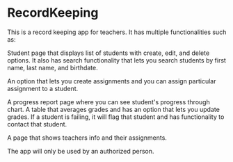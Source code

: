 # RecordKeeping

This is a record keeping app for teachers.  It has multiple functionalities such as: 

  Student page that displays list of students with create, edit, and delete options.  It also has search functionality that lets you search students by first name, last name, and birthdate.
  
  An option that lets you create assignments and you can assign particular assignment to a student.  
  
  A progress report page where you can see student's progress through chart.  A table that averages grades and has an option that lets you update grades. If a student is failing, it will flag that student and  has functionality to contact that student. 
  
  A page that shows teachers info and their assignments.  

  The app will only be used by an authorized person. 

  
